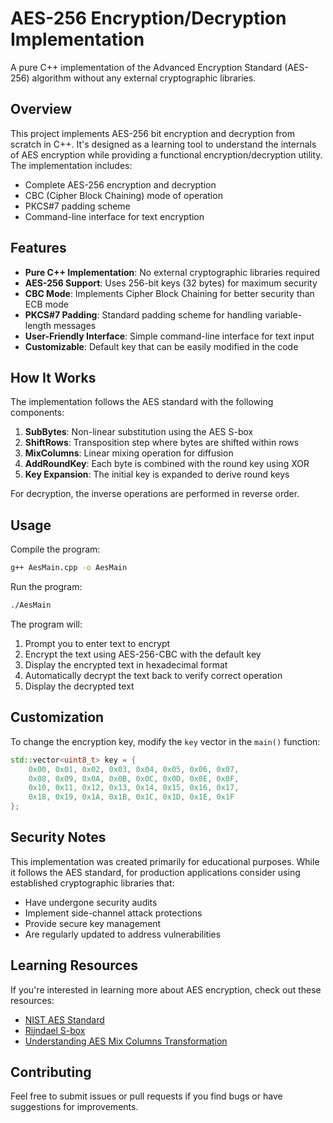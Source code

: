 # AES-256 Encryption/Decryption Implementation

A pure C++ implementation of the Advanced Encryption Standard (AES-256) algorithm without any external cryptographic libraries.

## Overview

This project implements AES-256 bit encryption and decryption from scratch in C++. It's designed as a learning tool to understand the internals of AES encryption while providing a functional encryption/decryption utility. The implementation includes:

- Complete AES-256 encryption and decryption
- CBC (Cipher Block Chaining) mode of operation
- PKCS#7 padding scheme
- Command-line interface for text encryption

## Features

- **Pure C++ Implementation**: No external cryptographic libraries required
- **AES-256 Support**: Uses 256-bit keys (32 bytes) for maximum security
- **CBC Mode**: Implements Cipher Block Chaining for better security than ECB mode
- **PKCS#7 Padding**: Standard padding scheme for handling variable-length messages
- **User-Friendly Interface**: Simple command-line interface for text input
- **Customizable**: Default key that can be easily modified in the code

## How It Works

The implementation follows the AES standard with the following components:

1. **SubBytes**: Non-linear substitution using the AES S-box
2. **ShiftRows**: Transposition step where bytes are shifted within rows
3. **MixColumns**: Linear mixing operation for diffusion
4. **AddRoundKey**: Each byte is combined with the round key using XOR
5. **Key Expansion**: The initial key is expanded to derive round keys

For decryption, the inverse operations are performed in reverse order.

## Usage

Compile the program:

```bash
g++ AesMain.cpp -o AesMain
```

Run the program:

```bash
./AesMain
```

The program will:
1. Prompt you to enter text to encrypt
2. Encrypt the text using AES-256-CBC with the default key
3. Display the encrypted text in hexadecimal format
4. Automatically decrypt the text back to verify correct operation
5. Display the decrypted text

## Customization

To change the encryption key, modify the `key` vector in the `main()` function:

```cpp
std::vector<uint8_t> key = {
    0x00, 0x01, 0x02, 0x03, 0x04, 0x05, 0x06, 0x07,
    0x08, 0x09, 0x0A, 0x0B, 0x0C, 0x0D, 0x0E, 0x0F,
    0x10, 0x11, 0x12, 0x13, 0x14, 0x15, 0x16, 0x17,
    0x18, 0x19, 0x1A, 0x1B, 0x1C, 0x1D, 0x1E, 0x1F
};
```

## Security Notes

This implementation was created primarily for educational purposes. While it follows the AES standard, for production applications consider using established cryptographic libraries that:

- Have undergone security audits
- Implement side-channel attack protections
- Provide secure key management
- Are regularly updated to address vulnerabilities

## Learning Resources

If you're interested in learning more about AES encryption, check out these resources:

- [NIST AES Standard](https://csrc.nist.gov/publications/detail/fips/197/final)
- [Rijndael S-box](https://en.wikipedia.org/wiki/Rijndael_S-box)
- [Understanding AES Mix Columns Transformation](https://www.angelfire.com/biz7/atleast/mix_columns.pdf)

## Contributing

Feel free to submit issues or pull requests if you find bugs or have suggestions for improvements.
